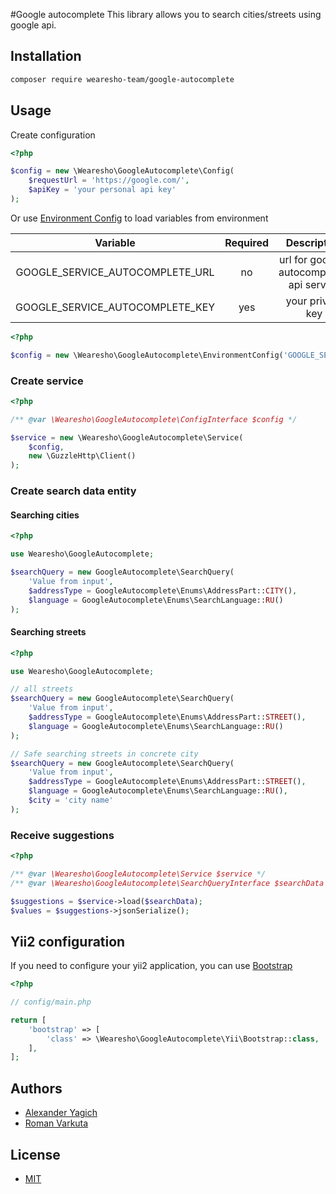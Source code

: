 #Google autocomplete
This library allows you to search cities/streets using google api.

## Installation

```bash
composer require wearesho-team/google-autocomplete
```

## Usage

Create configuration

```php
<?php

$config = new \Wearesho\GoogleAutocomplete\Config(
    $requestUrl = 'https://google.com/',
    $apiKey = 'your personal api key'
);
```

Or use [Environment Config](./src/EnvironmentConfig.php) to load variables from environment

|             Variable            | Required |               Description               |
|:-------------------------------:|:--------:|:---------------------------------------:|
| GOOGLE_SERVICE_AUTOCOMPLETE_URL | no      | url for google-autocomplete-api service |
| GOOGLE_SERVICE_AUTOCOMPLETE_KEY | yes      | your private key                        |

```php
<?php

$config = new \Wearesho\GoogleAutocomplete\EnvironmentConfig('GOOGLE_SERVICE_AUTOCOMPLETE');
```

### Create service

```php
<?php

/** @var \Wearesho\GoogleAutocomplete\ConfigInterface $config */

$service = new \Wearesho\GoogleAutocomplete\Service(
    $config,
    new \GuzzleHttp\Client()
);

```

### Create search data entity

#### Searching cities
```php
<?php

use Wearesho\GoogleAutocomplete;

$searchQuery = new GoogleAutocomplete\SearchQuery(
    'Value from input',
    $addressType = GoogleAutocomplete\Enums\AddressPart::CITY(),
    $language = GoogleAutocomplete\Enums\SearchLanguage::RU()
);
```

#### Searching streets
```php
<?php

use Wearesho\GoogleAutocomplete;

// all streets
$searchQuery = new GoogleAutocomplete\SearchQuery(
    'Value from input',
    $addressType = GoogleAutocomplete\Enums\AddressPart::STREET(),
    $language = GoogleAutocomplete\Enums\SearchLanguage::RU()
);

// Safe searching streets in concrete city
$searchQuery = new GoogleAutocomplete\SearchQuery(
    'Value from input',
    $addressType = GoogleAutocomplete\Enums\AddressPart::STREET(),
    $language = GoogleAutocomplete\Enums\SearchLanguage::RU(),
    $city = 'city name'
);
```

### Receive suggestions

```php
<?php

/** @var \Wearesho\GoogleAutocomplete\Service $service */
/** @var \Wearesho\GoogleAutocomplete\SearchQueryInterface $searchData */

$suggestions = $service->load($searchData);
$values = $suggestions->jsonSerialize();
```

## Yii2 configuration

If you need to configure your yii2 application, you can use [Bootstrap](./src/Yii/Bootstrap.php)

```php
<?php

// config/main.php

return [
    'bootstrap' => [
        'class' => \Wearesho\GoogleAutocomplete\Yii\Bootstrap::class,        
    ],
];
```

## Authors

- [Alexander Yagich](mailto:aleksa.yagich@gmail.com)
- [Roman Varkuta](mailto:roman.varkuta@gmail.com)

## License

- [MIT](./LICENSE)